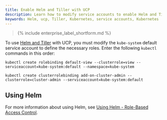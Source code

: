 ```yaml
---
title: Enable Helm and Tiller with UCP
description: Learn how to modify service accounts to enable Helm and Tiller to operate with UCP.
keywords: Helm, ucp, Tiller, Kubernetes, service accounts, Kubernetes
---
```


>{% include enterprise_label_shortform.md %}

To use [Helm and Tiller](https://helm.sh/) with UCP, you must modify the `kube-system` default service account to define the necessary roles. Enter the following `kubectl` commands in this order:

```
kubectl create rolebinding default-view --clusterrole=view --serviceaccount=kube-system:default --namespace=kube-system

kubectl create clusterrolebinding add-on-cluster-admin --clusterrole=cluster-admin --serviceaccount=kube-system:default
```

## Using Helm

For more information about using Helm, see [Using Helm - Role-Based Access Control](https://docs.helm.sh/using_helm/#role-based-access-control).
